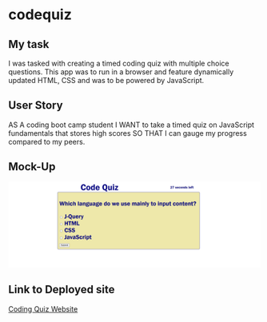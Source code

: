 # codequiz

## My task

I was tasked with creating a timed coding quiz
with multiple choice questions. This app was to run in a browser and feature dynamically updated HTML, CSS and was to be powered by JavaScript.

## User Story
AS A coding boot camp student
I WANT to take a timed quiz on JavaScript fundamentals that stores high scores
SO THAT I can gauge my progress compared to my peers.

## Mock-Up

![Please find the attached](assets/images/Code%20Quiz%20Screenshot.png)

## Link to Deployed site

[Coding Quiz Website](https://melissarmand.github.io/codequiz/)
